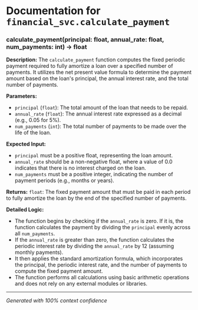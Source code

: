 # Documentation for `financial_svc.calculate_payment`

### calculate_payment(principal: float, annual_rate: float, num_payments: int) -> float

**Description:**
The `calculate_payment` function computes the fixed periodic payment required to fully amortize a loan over a specified number of payments. It utilizes the net present value formula to determine the payment amount based on the loan's principal, the annual interest rate, and the total number of payments.

**Parameters:**
- `principal` (`float`): The total amount of the loan that needs to be repaid.
- `annual_rate` (`float`): The annual interest rate expressed as a decimal (e.g., 0.05 for 5%).
- `num_payments` (`int`): The total number of payments to be made over the life of the loan.

**Expected Input:**
- `principal` must be a positive float, representing the loan amount.
- `annual_rate` should be a non-negative float, where a value of 0.0 indicates that there is no interest charged on the loan.
- `num_payments` must be a positive integer, indicating the number of payment periods (e.g., months or years).

**Returns:**
`float`: The fixed payment amount that must be paid in each period to fully amortize the loan by the end of the specified number of payments.

**Detailed Logic:**
- The function begins by checking if the `annual_rate` is zero. If it is, the function calculates the payment by dividing the `principal` evenly across all `num_payments`.
- If the `annual_rate` is greater than zero, the function calculates the periodic interest rate by dividing the `annual_rate` by 12 (assuming monthly payments).
- It then applies the standard amortization formula, which incorporates the principal, the periodic interest rate, and the number of payments to compute the fixed payment amount.
- The function performs all calculations using basic arithmetic operations and does not rely on any external modules or libraries.

---
*Generated with 100% context confidence*
